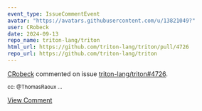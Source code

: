 ```yaml
---
event_type: IssueCommentEvent
avatar: "https://avatars.githubusercontent.com/u/13821049?"
user: CRobeck
date: 2024-09-13
repo_name: triton-lang/triton
html_url: https://github.com/triton-lang/triton/pull/4726
repo_url: https://github.com/triton-lang/triton
---
```


<a href='https://github.com/CRobeck' target='_blank'>CRobeck</a> commented on issue <a href='https://github.com/triton-lang/triton/pull/4726' target='_blank'>triton-lang/triton#4726</a>.

<small>cc: @ThomasRaoux ...</small>

<a href='https://github.com/triton-lang/triton/pull/4726' target='_blank'>View Comment</a>
